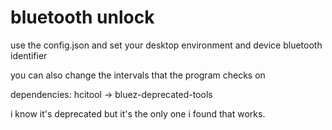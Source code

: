 # bluetooth unlock

use the config.json and set your desktop environment and device bluetooth identifier

you can also change the intervals that the program checks on

dependencies:
hcitool -> bluez-deprecated-tools

i know it's deprecated but it's the only one i found that works.